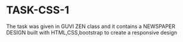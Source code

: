 # TASK-CSS-1
The task was given in GUVI ZEN class and it contains a NEWSPAPER DESIGN built with HTML,CSS,bootstrap to create a responsive design
